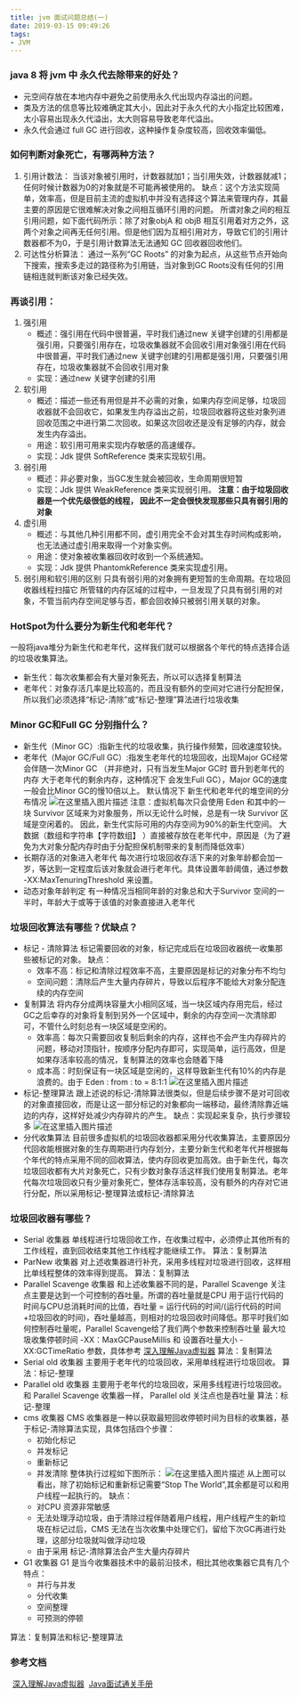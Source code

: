```yaml
---
title: jvm 面试问题总结(一)
date: 2019-03-15 09:49:26
tags:
- JVM
---
```


### java 8 将 jvm 中 永久代去除带来的好处？

* 元空间存放在本地内存中避免之前使用永久代出现内存溢出的问题。
* 类及方法的信息等比较难确定其大小，因此对于永久代的大小指定比较困难，太小容易出现永久代溢出，太大则容易导致老年代溢出。
* 永久代会通过 full GC 进行回收，这种操作复杂度较高，回收效率偏低。
### 如何判断对象死亡，有哪两种方法？

1. 引用计数法：
当该对象被引用时，计数器就加1；当引用失效，计数器就减1；任何时候计数器为0的对象就是不可能再被使用的。
缺点：这个方法实现简单，效率高，但是目前主流的虚拟机中并没有选择这个算法来管理内存，其最主要的原因是它很难解决对象之间相互循环引用的问题。 所谓对象之间的相互引用问题，如下面代码所示：除了对象objA 和 objB 相互引用着对方之外，这两个对象之间再无任何引用。但是他们因为互相引用对方，导致它们的引用计数器都不为0，于是引用计数算法无法通知 GC 回收器回收他们。
2. 可达性分析算法：
通过一系列“GC Roots” 的对象为起点，从这些节点开始向下搜索，搜索多走过的路径称为引用链，当对象到GC Roots没有任何的引用链相连就判断该对象已经失效。

<!-- more -->

### 再谈引用：

1. 强引用
	* 概述：强引用在代码中很普遍，平时我们通过new 关键字创建的引用都是强引用，只要强引用存在，垃圾收集器就不会回收引用对象强引用在代码中很普遍，平时我们通过new 关键字创建的引用都是强引用，只要强引用存在，垃圾收集器就不会回收引用对象
	* 实现：通过new 关键字创建的引用
2. 软引用
	* 概述：描述一些还有用但是并不必需的对象，如果内存空间足够，垃圾回收器就不会回收它，如果发生内存溢出之前，垃圾回收器将这些对象列进回收范围之中进行第二次回收。如果这次回收还是没有足够的内存，就会发生内存溢出。
	* 用途：软引用可用来实现内存敏感的高速缓存。
	* 实现：Jdk 提供 SoftReference 类来实现软引用。
3. 弱引用
   * 概述：非必要对象，当GC发生就会被回收，生命周期很短暂
   * 实现：Jdk 提供 WeakReference 类来实现弱引用。
   **注意：由于垃圾回收器是一个优先级很低的线程， 因此不一定会很快发现那些只具有弱引用的对象**
4. 虚引用
	* 概述：与其他几种引用都不同，虚引用完全不会对其生存时间构成影响，也无法通过虚引用来取得一个对象实例。
	* 用途：使对象被收集器回收时收到一个系统通知。
	* 实现：Jdk 提供 PhantomkReference 类来实现虚引用。
5. 弱引用和软引用的区别
只具有弱引用的对象拥有更短暂的生命周期。在垃圾回收器线程扫描它 所管辖的内存区域的过程中，一旦发现了只具有弱引用的对象，不管当前内存空间足够与否，都会回收掉只被弱引用关联的对象。
### HotSpot为什么要分为新生代和老年代？

一般将java堆分为新生代和老年代，这样我们就可以根据各个年代的特点选择合适的垃圾收集算法。
* 新生代：每次收集都会有大量对象死去，所以可以选择复制算法
* 老年代：对象存活几率是比较高的，而且没有额外的空间对它进行分配担保，所以我们必须选择“标记-清除”或“标记-整理”算法进行垃圾收集
### Minor GC和Full GC 分别指什么？

* 新生代（Minor GC）:指新生代的垃圾收集，执行操作频繁，回收速度较快。
* 老年代（Major GC/Full GC）:指发生老年代的垃圾回收，出现Major GC经常会伴随一次Minor GC （并非绝对，只有当发生Major GC时 晋升到老年代的内存 大于老年代的剩余内存，这种情况下 会发生Full GC），Major GC的速度一般会比Minor GC的慢10倍以上。
默认情况下 新生代和老年代的堆空间的分布情况
![在这里插入图片描述](https://img.mupaie.com/20190228151004551.png)
注意：虚拟机每次只会使用 Eden 和其中的一块 Survivor 区域来为对象服务，所以无论什么时候，总是有一块 Survivor 区域是空闲着的。 因此，新生代实际可用的内存空间为90%的新生代空间。
大数据（数组和字符串【字符数组】 ）直接被存放在老年代中，原因是（为了避免为大对象分配内存时由于分配担保机制带来的复制而降低效率）
* 长期存活的对象进入老年代
每次进行垃圾回收存活下来的对象年龄都会加一岁，等达到一定程度后该对象就会进行老年代。具体设置年龄阈值，通过参数 -XX:MaxTenuringThreshold 来设置。
* 动态对象年龄判定
有一种情况当相同年龄的对象总和大于Survivor 空间的一半时，年龄大于或等于该值的对象直接进入老年代
### 垃圾回收算法有哪些？优缺点？

* 标记 - 清除算法
标记需要回收的对象，标记完成后在垃圾回收器统一收集那些被标记的对象。
缺点：
  * 效率不高：标记和清除过程效率不高，主要原因是标记的对象分布不均匀
  * 空间问题：清除后产生大量内存碎片，导致以后程序不能给大对象分配连续的内存空间
* 复制算法
将内存分成两块容量大小相同区域，当一块区域内存用完后，经过GC之后幸存的对象将复制到另外一个区域中，剩余的内存空间一次清除即可，不管什么时刻总有一块区域是空闲的。
	* 效率高：每次只需要回收复制后剩余的内存，这样也不会产生内存碎片的问题，移动对顶指针，按顺序分配内存即可，实现简单，运行高效，但是如果存活率较高的情况，复制算法的效率也会随着下降
	* 成本高：时刻保证有一块区域是空闲的，这样导致新生代有10%的内存是浪费的。由于 Eden : from : to = 8:1:1
	![在这里插入图片描述](https://img.mupaie.com/20190307141705245.png)
* 标记-整理算法
跟上述说的标记-清除算法很类似，但是后续步骤不是对可回收的对象直接回收，而是让这一部分标记的对象都向一端移动，最终清除靠近端边的内存，这样好处减少内存碎片的产生。
缺点：实现起来复杂，执行步骤较多
![在这里插入图片描述](https://img.mupaie.com/20190307142226586.png)
* 分代收集算法
目前很多虚拟机的垃圾回收器都采用分代收集算法，主要原因分代回收能根据对象的生存周期进行内存划分，主要分新生代和老年代并根据每个年代的特点采用不同的回收算法，使内存回收更加高效。由于新生代，每次垃圾回收都有大片对象死亡，只有少数对象存活这样我们使用复制算法。老年代每次垃圾回收只有少量对象死亡，整体存活率较高，没有额外的内存对它进行分配，所以采用标记-整理算法或标记-清除算法
### 垃圾回收器有哪些？

* Serial 收集器
单线程进行垃圾回收工作，在收集过程中，必须停止其他所有的工作线程，直到回收结束其他工作线程才能继续工作。
算法：复制算法
* ParNew 收集器
对上述收集器进行补充，采用多线程对垃圾进行回收，这样相比单线程整体的效率得到提高。
算法：复制算法
* Parallel Scavenge 收集器
和上述收集器不同的是，Parallel Scavenge 关注点主要是达到一个可控制的吞吐量。所谓的吞吐量就是CPU 用于运行代码的时间与CPU总消耗时间的比值，吞吐量 = 运行代码的时间/(运行代码的时间 +垃圾回收的时间)，吞吐量越高，则相对的垃圾回收时间降低。那平时我们如何控制吞吐量呢，Parallel Scavenge给了我们两个参数来控制吞吐量 最大垃圾收集停顿时间 -XX：MaxGCPauseMillis 和 设置吞吐量大小 -XX:GCTimeRatio 参数，具体参考 [深入理解Java虚拟器]()
算法：复制算法
* Serial old 收集器
主要用于老年代的垃圾回收，采用单线程进行垃圾回收。
算法：标记-整理
* Parallel old 收集器
主要用于老年代的垃圾回收，采用多线程进行垃圾回收。和 Parallel Scavenge 收集器一样， Parallel old 关注点也是吞吐量
算法：标记-整理
* cms 收集器
CMS 收集器是一种以获取最短回收停顿时间为目标的收集器，基于标记-清除算法实现，具体包括四个步骤：
	* 初始化标记
	* 并发标记
	* 重新标记
	* 并发清除
整体执行过程如下图所示：
![在这里插入图片描述](https://img.mupaie.com/20190307151001702.png)
从上图可以看出，除了初始标记和重新标记需要“Stop The World”,其余都是可以和用户线程一起执行的。
缺点：
   * 对CPU 资源非常敏感
   * 无法处理浮动垃圾，由于清除过程伴随着用户线程，用户线程产生的新垃圾在标记过后，CMS 无法在当次收集中处理它们，留给下次GC再进行处理，这部分垃圾就叫做浮动垃圾
   * 由于采用 标记-清除算法会产生大量内存碎片
* G1 收集器
G1 是当今收集器技术中的最前沿技术，相比其他收集器它具有几个特点：
	* 并行与并发
	* 分代收集
	* 空间整理
	* 可预测的停顿

算法：复制算法和标记-整理算法

### 参考文档

​	[深入理解Java虚拟器]()
​	[Java面试通关手册](https://github.com/Snailclimb/JavaGuide/blob/master/Java%E7%9B%B8%E5%85%B3/Java%E8%99%9A%E6%8B%9F%E6%9C%BA%EF%BC%88jvm%EF%BC%89.md)

